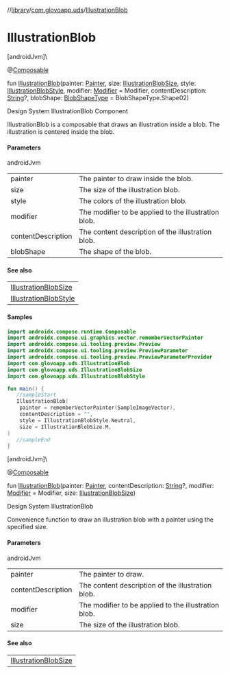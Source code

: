 //[library](../../index.md)/[com.glovoapp.uds](index.md)/[IllustrationBlob](-illustration-blob.md)

# IllustrationBlob

[androidJvm]\

@[Composable](https://developer.android.com/reference/kotlin/androidx/compose/runtime/Composable.html)

fun [IllustrationBlob](-illustration-blob.md)(painter: [Painter](https://developer.android.com/reference/kotlin/androidx/compose/ui/graphics/painter/Painter.html), size: [IllustrationBlobSize](-illustration-blob-size/index.md), style: [IllustrationBlobStyle](-illustration-blob-style/index.md), modifier: [Modifier](https://developer.android.com/reference/kotlin/androidx/compose/ui/Modifier.html) = Modifier, contentDescription: [String](https://kotlinlang.org/api/latest/jvm/stdlib/kotlin/-string/index.html)?, blobShape: [BlobShapeType](-blob-shape-type/index.md) = BlobShapeType.Shape02)

Design System IllustrationBlob Component

IllustrationBlob is a composable that draws an illustration inside a blob. The illustration is centered inside the blob.

#### Parameters

androidJvm

| | |
|---|---|
| painter | The painter to draw inside the blob. |
| size | The size of the illustration blob. |
| style | The colors of the illustration blob. |
| modifier | The modifier to be applied to the illustration blob. |
| contentDescription | The content description of the illustration blob. |
| blobShape | The shape of the blob. |

#### See also

| |
|---|
| [IllustrationBlobSize](-illustration-blob-size/index.md) |
| [IllustrationBlobStyle](-illustration-blob-style/index.md) |

#### Samples

```kotlin
import androidx.compose.runtime.Composable
import androidx.compose.ui.graphics.vector.rememberVectorPainter
import androidx.compose.ui.tooling.preview.Preview
import androidx.compose.ui.tooling.preview.PreviewParameter
import androidx.compose.ui.tooling.preview.PreviewParameterProvider
import com.glovoapp.uds.IllustrationBlob
import com.glovoapp.uds.IllustrationBlobSize
import com.glovoapp.uds.IllustrationBlobStyle

fun main() { 
   //sampleStart 
   IllustrationBlob(
    painter = rememberVectorPainter(SampleImageVector),
    contentDescription = "",
    style = IllustrationBlobStyle.Neutral,
    size = IllustrationBlobSize.M,
) 
   //sampleEnd
}
```

[androidJvm]\

@[Composable](https://developer.android.com/reference/kotlin/androidx/compose/runtime/Composable.html)

fun [IllustrationBlob](-illustration-blob.md)(painter: [Painter](https://developer.android.com/reference/kotlin/androidx/compose/ui/graphics/painter/Painter.html), contentDescription: [String](https://kotlinlang.org/api/latest/jvm/stdlib/kotlin/-string/index.html)?, modifier: [Modifier](https://developer.android.com/reference/kotlin/androidx/compose/ui/Modifier.html) = Modifier, size: [IllustrationBlobSize](-illustration-blob-size/index.md))

Design System IllustrationBlob

Convenience function to draw an illustration blob with a painter using the specified size.

#### Parameters

androidJvm

| | |
|---|---|
| painter | The painter to draw. |
| contentDescription | The content description of the illustration blob. |
| modifier | The modifier to be applied to the illustration blob. |
| size | The size of the illustration blob. |

#### See also

| |
|---|
| [IllustrationBlobSize](-illustration-blob-size/index.md) |
